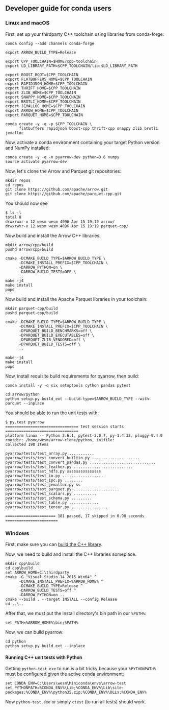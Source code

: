 <!---
  Licensed under the Apache License, Version 2.0 (the "License");
  you may not use this file except in compliance with the License.
  You may obtain a copy of the License at

   http://www.apache.org/licenses/LICENSE-2.0

  Unless required by applicable law or agreed to in writing, software
  distributed under the License is distributed on an "AS IS" BASIS,
  WITHOUT WARRANTIES OR CONDITIONS OF ANY KIND, either express or implied.
  See the License for the specific language governing permissions and
  limitations under the License. See accompanying LICENSE file.
-->

## Developer guide for conda users

### Linux and macOS

First, set up your thirdparty C++ toolchain using libraries from conda-forge:

```shell
conda config --add channels conda-forge

export ARROW_BUILD_TYPE=Release

export CPP_TOOLCHAIN=$HOME/cpp-toolchain
export LD_LIBRARY_PATH=$CPP_TOOLCHAIN/lib:$LD_LIBRARY_PATH

export BOOST_ROOT=$CPP_TOOLCHAIN
export FLATBUFFERS_HOME=$CPP_TOOLCHAIN
export RAPIDJSON_HOME=$CPP_TOOLCHAIN
export THRIFT_HOME=$CPP_TOOLCHAIN
export ZLIB_HOME=$CPP_TOOLCHAIN
export SNAPPY_HOME=$CPP_TOOLCHAIN
export BROTLI_HOME=$CPP_TOOLCHAIN
export JEMALLOC_HOME=$CPP_TOOLCHAIN
export ARROW_HOME=$CPP_TOOLCHAIN
export PARQUET_HOME=$CPP_TOOLCHAIN

conda create -y -q -p $CPP_TOOLCHAIN \
      flatbuffers rapidjson boost-cpp thrift-cpp snappy zlib brotli jemalloc
```

Now, activate a conda environment containing your target Python version and
NumPy installed:

```shell
conda create -y -q -n pyarrow-dev python=3.6 numpy
source activate pyarrow-dev
```

Now, let's clone the Arrow and Parquet git repositories:

```shell
mkdir repos
cd repos
git clone https://github.com/apache/arrow.git
git clone https://github.com/apache/parquet-cpp.git
```

You should now see

```shell
$ ls -l
total 8
drwxrwxr-x 12 wesm wesm 4096 Apr 15 19:19 arrow/
drwxrwxr-x 12 wesm wesm 4096 Apr 15 19:19 parquet-cpp/
```

Now build and install the Arrow C++ libraries:

```shell
mkdir arrow/cpp/build
pushd arrow/cpp/build

cmake -DCMAKE_BUILD_TYPE=$ARROW_BUILD_TYPE \
      -DCMAKE_INSTALL_PREFIX=$CPP_TOOLCHAIN \
      -DARROW_PYTHON=on \
      -DARROW_BUILD_TESTS=OFF \
      ..
make -j4
make install
popd
```

Now build and install the Apache Parquet libraries in your toolchain:

```shell
mkdir parquet-cpp/build
pushd parquet-cpp/build

cmake -DCMAKE_BUILD_TYPE=$ARROW_BUILD_TYPE \
      -DCMAKE_INSTALL_PREFIX=$CPP_TOOLCHAIN \
      -DPARQUET_BUILD_BENCHMARKS=off \
      -DPARQUET_BUILD_EXECUTABLES=off \
      -DPARQUET_ZLIB_VENDORED=off \
      -DPARQUET_BUILD_TESTS=off \
      ..

make -j4
make install
popd
```

Now, install requisite build requirements for pyarrow, then build:

```shell
conda install -y -q six setuptools cython pandas pytest

cd arrow/python
python setup.py build_ext --build-type=$ARROW_BUILD_TYPE --with-parquet --inplace
```

You should be able to run the unit tests with:

```shell
$ py.test pyarrow
================================ test session starts ================================
platform linux -- Python 3.6.1, pytest-3.0.7, py-1.4.33, pluggy-0.4.0
rootdir: /home/wesm/arrow-clone/python, inifile:
collected 198 items

pyarrow/tests/test_array.py ...........
pyarrow/tests/test_convert_builtin.py .....................
pyarrow/tests/test_convert_pandas.py .............................
pyarrow/tests/test_feather.py ..........................
pyarrow/tests/test_hdfs.py sssssssssssssss
pyarrow/tests/test_io.py ..................
pyarrow/tests/test_ipc.py ........
pyarrow/tests/test_jemalloc.py ss
pyarrow/tests/test_parquet.py ....................
pyarrow/tests/test_scalars.py ..........
pyarrow/tests/test_schema.py .........
pyarrow/tests/test_table.py .............
pyarrow/tests/test_tensor.py ................

====================== 181 passed, 17 skipped in 0.98 seconds =======================
```

### Windows

First, make sure you can [build the C++ library][1].

Now, we need to build and install the C++ libraries someplace.

```shell
mkdir cpp\build
cd cpp\build
set ARROW_HOME=C:\thirdparty
cmake -G "Visual Studio 14 2015 Win64" ^
      -DCMAKE_INSTALL_PREFIX=%ARROW_HOME% ^
      -DCMAKE_BUILD_TYPE=Release ^
      -DARROW_BUILD_TESTS=off ^
      -DARROW_PYTHON=on ..
cmake --build . --target INSTALL --config Release
cd ..\..
```

After that, we must put the install directory's bin path in our `%PATH%`:

```shell
set PATH=%ARROW_HOME%\bin;%PATH%
```

Now, we can build pyarrow:

```shell
cd python
python setup.py build_ext --inplace
```

#### Running C++ unit tests with Python

Getting `python-test.exe` to run is a bit tricky because your `%PYTHONPATH%`
must be configured given the active conda environment:

```shell
set CONDA_ENV=C:\Users\wesm\Miniconda\envs\arrow-test
set PYTHONPATH=%CONDA_ENV%\Lib;%CONDA_ENV%\Lib\site-packages;%CONDA_ENV%\python35.zip;%CONDA_ENV%\DLLs;%CONDA_ENV%
```

Now `python-test.exe` or simply `ctest` (to run all tests) should work.

[1]: https://github.com/apache/arrow/blob/master/cpp/doc/Windows.md